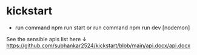 ﻿# kickstart
- run command npm run start
  or run command npm run dev [nodemon]

See the sensible apis list here ↓
https://github.com/subhankar2524/kickstart/blob/main/api.docx/api.docx
